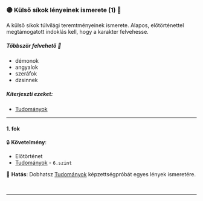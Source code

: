 ### 🟣 Külső síkok lényeinek ismerete (1) 🔁

A külső síkok túlvilági teremtményeinek ismerete. Alapos, előtörténettel megtámogatott indoklás kell, hogy a karakter felvehesse.

##### Többször felvehető 🔁

- démonok
- angyalok
- szeráfok
- dzsinnek

##### Kiterjeszti ezeket:
- [Tudományok](../kepzettsegek/tudomanyok.md)

---
#### 1. fok

🔒 **Követelmény**:
- Előtörténet
- [Tudományok](../kepzettsegek/tudomanyok.md) - `6.szint`

🌟 **Hatás**: Dobhatsz [Tudományok](../kepzettsegek/tudomanyok.md) képzettségpróbát egyes lények ismeretére.

<br />

---

